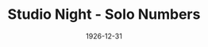 ---
title: Studio Night - Solo Numbers
date: 1926-12-31
opening_date: 1926-12-31
approx_date: year
closing_date:
layout: productions
playbill:
Theatre: Theatre Jacksonville
cast:
- Performer: Don Ferrandou
crew:
orchestra:
---